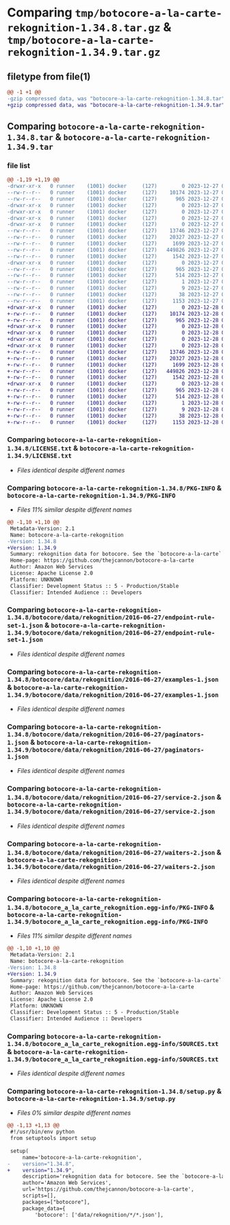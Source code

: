 # Comparing `tmp/botocore-a-la-carte-rekognition-1.34.8.tar.gz` & `tmp/botocore-a-la-carte-rekognition-1.34.9.tar.gz`

## filetype from file(1)

```diff
@@ -1 +1 @@
-gzip compressed data, was "botocore-a-la-carte-rekognition-1.34.8.tar", last modified: Wed Dec 27 01:06:56 2023, max compression
+gzip compressed data, was "botocore-a-la-carte-rekognition-1.34.9.tar", last modified: Thu Dec 28 01:06:58 2023, max compression
```

## Comparing `botocore-a-la-carte-rekognition-1.34.8.tar` & `botocore-a-la-carte-rekognition-1.34.9.tar`

### file list

```diff
@@ -1,19 +1,19 @@
-drwxr-xr-x   0 runner    (1001) docker     (127)        0 2023-12-27 01:06:56.835350 botocore-a-la-carte-rekognition-1.34.8/
--rw-r--r--   0 runner    (1001) docker     (127)    10174 2023-12-27 01:06:56.000000 botocore-a-la-carte-rekognition-1.34.8/LICENSE.txt
--rw-r--r--   0 runner    (1001) docker     (127)      965 2023-12-27 01:06:56.831350 botocore-a-la-carte-rekognition-1.34.8/PKG-INFO
-drwxr-xr-x   0 runner    (1001) docker     (127)        0 2023-12-27 01:06:56.831350 botocore-a-la-carte-rekognition-1.34.8/botocore/
-drwxr-xr-x   0 runner    (1001) docker     (127)        0 2023-12-27 01:06:56.831350 botocore-a-la-carte-rekognition-1.34.8/botocore/data/
-drwxr-xr-x   0 runner    (1001) docker     (127)        0 2023-12-27 01:06:56.831350 botocore-a-la-carte-rekognition-1.34.8/botocore/data/rekognition/
-drwxr-xr-x   0 runner    (1001) docker     (127)        0 2023-12-27 01:06:56.831350 botocore-a-la-carte-rekognition-1.34.8/botocore/data/rekognition/2016-06-27/
--rw-r--r--   0 runner    (1001) docker     (127)    13746 2023-12-27 01:06:29.000000 botocore-a-la-carte-rekognition-1.34.8/botocore/data/rekognition/2016-06-27/endpoint-rule-set-1.json
--rw-r--r--   0 runner    (1001) docker     (127)    20327 2023-12-27 01:06:29.000000 botocore-a-la-carte-rekognition-1.34.8/botocore/data/rekognition/2016-06-27/examples-1.json
--rw-r--r--   0 runner    (1001) docker     (127)     1699 2023-12-27 01:06:29.000000 botocore-a-la-carte-rekognition-1.34.8/botocore/data/rekognition/2016-06-27/paginators-1.json
--rw-r--r--   0 runner    (1001) docker     (127)   449826 2023-12-27 01:06:29.000000 botocore-a-la-carte-rekognition-1.34.8/botocore/data/rekognition/2016-06-27/service-2.json
--rw-r--r--   0 runner    (1001) docker     (127)     1542 2023-12-27 01:06:29.000000 botocore-a-la-carte-rekognition-1.34.8/botocore/data/rekognition/2016-06-27/waiters-2.json
-drwxr-xr-x   0 runner    (1001) docker     (127)        0 2023-12-27 01:06:56.831350 botocore-a-la-carte-rekognition-1.34.8/botocore_a_la_carte_rekognition.egg-info/
--rw-r--r--   0 runner    (1001) docker     (127)      965 2023-12-27 01:06:56.000000 botocore-a-la-carte-rekognition-1.34.8/botocore_a_la_carte_rekognition.egg-info/PKG-INFO
--rw-r--r--   0 runner    (1001) docker     (127)      514 2023-12-27 01:06:56.000000 botocore-a-la-carte-rekognition-1.34.8/botocore_a_la_carte_rekognition.egg-info/SOURCES.txt
--rw-r--r--   0 runner    (1001) docker     (127)        1 2023-12-27 01:06:56.000000 botocore-a-la-carte-rekognition-1.34.8/botocore_a_la_carte_rekognition.egg-info/dependency_links.txt
--rw-r--r--   0 runner    (1001) docker     (127)        9 2023-12-27 01:06:56.000000 botocore-a-la-carte-rekognition-1.34.8/botocore_a_la_carte_rekognition.egg-info/top_level.txt
--rw-r--r--   0 runner    (1001) docker     (127)       38 2023-12-27 01:06:56.835350 botocore-a-la-carte-rekognition-1.34.8/setup.cfg
--rw-r--r--   0 runner    (1001) docker     (127)     1153 2023-12-27 01:06:56.000000 botocore-a-la-carte-rekognition-1.34.8/setup.py
+drwxr-xr-x   0 runner    (1001) docker     (127)        0 2023-12-28 01:06:58.362410 botocore-a-la-carte-rekognition-1.34.9/
+-rw-r--r--   0 runner    (1001) docker     (127)    10174 2023-12-28 01:06:58.000000 botocore-a-la-carte-rekognition-1.34.9/LICENSE.txt
+-rw-r--r--   0 runner    (1001) docker     (127)      965 2023-12-28 01:06:58.362410 botocore-a-la-carte-rekognition-1.34.9/PKG-INFO
+drwxr-xr-x   0 runner    (1001) docker     (127)        0 2023-12-28 01:06:58.358410 botocore-a-la-carte-rekognition-1.34.9/botocore/
+drwxr-xr-x   0 runner    (1001) docker     (127)        0 2023-12-28 01:06:58.358410 botocore-a-la-carte-rekognition-1.34.9/botocore/data/
+drwxr-xr-x   0 runner    (1001) docker     (127)        0 2023-12-28 01:06:58.358410 botocore-a-la-carte-rekognition-1.34.9/botocore/data/rekognition/
+drwxr-xr-x   0 runner    (1001) docker     (127)        0 2023-12-28 01:06:58.358410 botocore-a-la-carte-rekognition-1.34.9/botocore/data/rekognition/2016-06-27/
+-rw-r--r--   0 runner    (1001) docker     (127)    13746 2023-12-28 01:06:26.000000 botocore-a-la-carte-rekognition-1.34.9/botocore/data/rekognition/2016-06-27/endpoint-rule-set-1.json
+-rw-r--r--   0 runner    (1001) docker     (127)    20327 2023-12-28 01:06:26.000000 botocore-a-la-carte-rekognition-1.34.9/botocore/data/rekognition/2016-06-27/examples-1.json
+-rw-r--r--   0 runner    (1001) docker     (127)     1699 2023-12-28 01:06:26.000000 botocore-a-la-carte-rekognition-1.34.9/botocore/data/rekognition/2016-06-27/paginators-1.json
+-rw-r--r--   0 runner    (1001) docker     (127)   449826 2023-12-28 01:06:26.000000 botocore-a-la-carte-rekognition-1.34.9/botocore/data/rekognition/2016-06-27/service-2.json
+-rw-r--r--   0 runner    (1001) docker     (127)     1542 2023-12-28 01:06:26.000000 botocore-a-la-carte-rekognition-1.34.9/botocore/data/rekognition/2016-06-27/waiters-2.json
+drwxr-xr-x   0 runner    (1001) docker     (127)        0 2023-12-28 01:06:58.362410 botocore-a-la-carte-rekognition-1.34.9/botocore_a_la_carte_rekognition.egg-info/
+-rw-r--r--   0 runner    (1001) docker     (127)      965 2023-12-28 01:06:58.000000 botocore-a-la-carte-rekognition-1.34.9/botocore_a_la_carte_rekognition.egg-info/PKG-INFO
+-rw-r--r--   0 runner    (1001) docker     (127)      514 2023-12-28 01:06:58.000000 botocore-a-la-carte-rekognition-1.34.9/botocore_a_la_carte_rekognition.egg-info/SOURCES.txt
+-rw-r--r--   0 runner    (1001) docker     (127)        1 2023-12-28 01:06:58.000000 botocore-a-la-carte-rekognition-1.34.9/botocore_a_la_carte_rekognition.egg-info/dependency_links.txt
+-rw-r--r--   0 runner    (1001) docker     (127)        9 2023-12-28 01:06:58.000000 botocore-a-la-carte-rekognition-1.34.9/botocore_a_la_carte_rekognition.egg-info/top_level.txt
+-rw-r--r--   0 runner    (1001) docker     (127)       38 2023-12-28 01:06:58.362410 botocore-a-la-carte-rekognition-1.34.9/setup.cfg
+-rw-r--r--   0 runner    (1001) docker     (127)     1153 2023-12-28 01:06:58.000000 botocore-a-la-carte-rekognition-1.34.9/setup.py
```

### Comparing `botocore-a-la-carte-rekognition-1.34.8/LICENSE.txt` & `botocore-a-la-carte-rekognition-1.34.9/LICENSE.txt`

 * *Files identical despite different names*

### Comparing `botocore-a-la-carte-rekognition-1.34.8/PKG-INFO` & `botocore-a-la-carte-rekognition-1.34.9/PKG-INFO`

 * *Files 11% similar despite different names*

```diff
@@ -1,10 +1,10 @@
 Metadata-Version: 2.1
 Name: botocore-a-la-carte-rekognition
-Version: 1.34.8
+Version: 1.34.9
 Summary: rekognition data for botocore. See the `botocore-a-la-carte` package for more info.
 Home-page: https://github.com/thejcannon/botocore-a-la-carte
 Author: Amazon Web Services
 License: Apache License 2.0
 Platform: UNKNOWN
 Classifier: Development Status :: 5 - Production/Stable
 Classifier: Intended Audience :: Developers
```

### Comparing `botocore-a-la-carte-rekognition-1.34.8/botocore/data/rekognition/2016-06-27/endpoint-rule-set-1.json` & `botocore-a-la-carte-rekognition-1.34.9/botocore/data/rekognition/2016-06-27/endpoint-rule-set-1.json`

 * *Files identical despite different names*

### Comparing `botocore-a-la-carte-rekognition-1.34.8/botocore/data/rekognition/2016-06-27/examples-1.json` & `botocore-a-la-carte-rekognition-1.34.9/botocore/data/rekognition/2016-06-27/examples-1.json`

 * *Files identical despite different names*

### Comparing `botocore-a-la-carte-rekognition-1.34.8/botocore/data/rekognition/2016-06-27/paginators-1.json` & `botocore-a-la-carte-rekognition-1.34.9/botocore/data/rekognition/2016-06-27/paginators-1.json`

 * *Files identical despite different names*

### Comparing `botocore-a-la-carte-rekognition-1.34.8/botocore/data/rekognition/2016-06-27/service-2.json` & `botocore-a-la-carte-rekognition-1.34.9/botocore/data/rekognition/2016-06-27/service-2.json`

 * *Files identical despite different names*

### Comparing `botocore-a-la-carte-rekognition-1.34.8/botocore/data/rekognition/2016-06-27/waiters-2.json` & `botocore-a-la-carte-rekognition-1.34.9/botocore/data/rekognition/2016-06-27/waiters-2.json`

 * *Files identical despite different names*

### Comparing `botocore-a-la-carte-rekognition-1.34.8/botocore_a_la_carte_rekognition.egg-info/PKG-INFO` & `botocore-a-la-carte-rekognition-1.34.9/botocore_a_la_carte_rekognition.egg-info/PKG-INFO`

 * *Files 11% similar despite different names*

```diff
@@ -1,10 +1,10 @@
 Metadata-Version: 2.1
 Name: botocore-a-la-carte-rekognition
-Version: 1.34.8
+Version: 1.34.9
 Summary: rekognition data for botocore. See the `botocore-a-la-carte` package for more info.
 Home-page: https://github.com/thejcannon/botocore-a-la-carte
 Author: Amazon Web Services
 License: Apache License 2.0
 Platform: UNKNOWN
 Classifier: Development Status :: 5 - Production/Stable
 Classifier: Intended Audience :: Developers
```

### Comparing `botocore-a-la-carte-rekognition-1.34.8/botocore_a_la_carte_rekognition.egg-info/SOURCES.txt` & `botocore-a-la-carte-rekognition-1.34.9/botocore_a_la_carte_rekognition.egg-info/SOURCES.txt`

 * *Files identical despite different names*

### Comparing `botocore-a-la-carte-rekognition-1.34.8/setup.py` & `botocore-a-la-carte-rekognition-1.34.9/setup.py`

 * *Files 0% similar despite different names*

```diff
@@ -1,13 +1,13 @@
 #!/usr/bin/env python
 from setuptools import setup
 
 setup(
     name='botocore-a-la-carte-rekognition',
-    version="1.34.8",
+    version="1.34.9",
     description='rekognition data for botocore. See the `botocore-a-la-carte` package for more info.',
     author='Amazon Web Services',
     url='https://github.com/thejcannon/botocore-a-la-carte',
     scripts=[],
     packages=["botocore"],
     package_data={
         'botocore': ['data/rekognition/*/*.json'],
```

